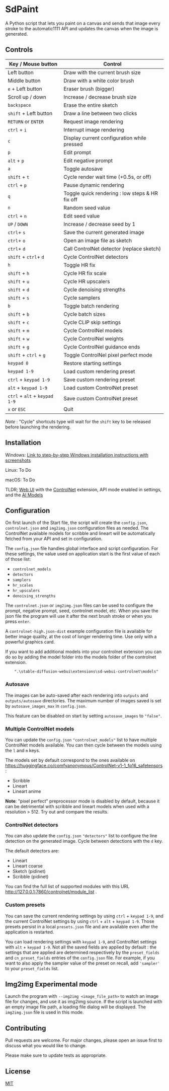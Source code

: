 # SdPaint

A Python script that lets you paint on a canvas and sends that image every stroke to the automatic1111 API and updates
the canvas when the image is generated.

## Controls

| Key / Mouse button            | Control                                         |
|-------------------------------|-------------------------------------------------|
| Left button                   | Draw with the current brush size                |
| Middle button                 | Draw with a white color brush                   |
| `e` + Left button             | Eraser brush (bigger)                           |
| Scroll up / down              | Increase / decrease brush size                  |
| `backspace`                   | Erase the entire sketch                         |
| `shift` + Left button         | Draw a line between two clicks                  |
| `RETURN` or `ENTER`           | Request image rendering                         |
| `ctrl` + `i`                  | Interrupt image rendering                       |
| `c`                           | Display current configuration while pressed     |
| `p`                           | Edit prompt                                     |
| `alt` + `p`                   | Edit negative prompt                            |
| `a`                           | Toggle autosave                                 |
| `shift` + `t`                 | Cycle render wait time (+0.5s, or off)          |
| `ctrl` + `p`                  | Pause dynamic rendering                         |
| `q`                           | Toggle quick rendering : low steps & HR fix off |
| `n`                           | Random seed value                               |
| `ctrl` + `n`                  | Edit seed value                                 |
| `UP` / `DOWN`                 | Increase / decrease seed by 1                   |
| `ctrl`+ `s`                   | Save the current generated image                |
| `ctrl`+ `o`                   | Open an image file as sketch                    |
| `ctrl`+ `d`                   | Call ControlNet detector (replace sketch)       |
| `shift` + `ctrl`+ `d`         | Cycle ControlNet detectors                      |
| `h`                           | Toggle HR fix                                   |
| `shift` + `h`                 | Cycle HR fix scale                              |
| `shift` + `u`                 | Cycle HR upscalers                              |
| `shift` + `d`                 | Cycle denoising strengths                       |
| `shift` + `s`                 | Cycle samplers                                  |
| `b`                           | Toggle batch rendering                          |
| `shift` + `b`                 | Cycle batch sizes                               |
| `shift` + `c`                 | Cycle CLIP skip settings                        |
| `shift` + `m`                 | Cycle ControlNel models                         |
| `shift` + `w`                 | Cycle ControlNel weights                        |
| `shift` + `g`                 | Cycle ControlNel guidance ends                  |
| `shift` + `ctrl` + `g`        | Toggle ControlNel pixel perfect mode            |
| `keypad 0`                    | Restore starting settings                       |
| `keypad 1-9`                  | Load custom rendering preset                    |
| `ctrl` + `keypad 1-9`         | Save custom rendering preset                    |
| `alt` + `keypad 1-9`          | Load custom ControlNet preset                   |
| `ctrl` + `alt` + `keypad 1-9` | Save custom ControlNet preset                   |
| `x` or `ESC`                  | Quit                                            |

_Note_ : "Cycle" shortcuts type will wait for the `shift` key to be released before launching the rendering.

## Installation

Windows: [Link to step-by-step Windows installation instructions with screenshots](INSTALL_Windows.md)

Linux: To Do

macOS: To Do

TLDR; [Web UI](https://github.com/AUTOMATIC1111/stable-diffusion-webui) with
the [ControlNet](https://github.com/Mikubill/sd-webui-controlnet) extension, API mode enabled in settings, and
the [AI Models](https://huggingface.co/lllyasviel/ControlNet-v1-1)

## Configuration

On first launch of the Start file, the script will create the `config.json`, `controlnet.json` and `img2img.json`
configuration files as needed. The ControlNet
available models for scribble and lineart will be automatically fetched from your API and set in configuration.

The `config.json` file handles global interface and script configuration. For these settings, the value used on
application start is the
first value of each of those list:

- `controlnet_models`
- `detectors`
- `samplers`
- `hr_scales`
- `hr_upscalers`
- `denoising_strengths`

The `controlnet.json` or `img2img.json` files can be used to configure the prompt, negative prompt, seed, controlnet
model, etc.
When you save the json file the program will use it after the next brush stroke or when you press `enter`.

A `controlnet-high.json-dist` example configuration file is available for better image quality, at the cost of longer
rendering time.
Use only with a powerful graphics card.

If you want to add additional models into your controlnet extension you can do so by adding the model folder into the
models folder of the controlnet extension.

```
    ".\stable-diffusion-webui\extensions\sd-webui-controlnet\models"
```

### Autosave

The images can be auto-saved after each rendering into `outputs` and `outputs/autosave` directories. The maximum
number of images saved is set by `autosave_images_max` in `config.json`.

This feature can be disabled on start by setting `autosave_images` to `"false"`.

### Multiple ControlNet models

You can update the `config.json` `"controlnet_models"` list to have multiple ControlNet models available. You can then
cycle
between the models using the `l` and `m` keys.

The models set by default correspond to the ones available
on https://huggingface.co/comfyanonymous/ControlNet-v1-1_fp16_safetensors :

- Scribble
- Lineart
- Lineart anime

**Note**: "pixel perfect" preprocessor mode is disabled by default, because it can be detrimental with scribble and
lineart models when used with a resolution > 512. Try out and compare the results.

### ControlNet detectors

You can also update the `config.json` `"detectors"` list to configure the line detection on the generated image. Cycle
between detections
with the `d` key.

The default detectors are:

- Lineart
- Lineart coarse
- Sketch (pidinet)
- Scribble (pidinet)

You can find the full list of supported modules with this URL http://127.0.0.1:7860/controlnet/module_list .

### Custom presets

You can save the current rendering settings by using `ctrl` + `keypad 1-9`, and the current ControlNet settings by using
`ctrl` + `alt` + `keypad 1-9`. Those presets persist in a local `presets.json` file and are available even after the
application
is restarted.

You can load rendering settings with `keypad 1-9`, and ControlNet settings with `alt` + `keypad 1-9`. Not all the saved
fields
are applied by default : the settings that are applied are determined respectively by the `preset_fields`
and `cn_preset_fields` entries of the `config.json` file. For example, if you
want to also apply the sampler value of the preset on recall, add `'sampler'` to your `preset_fields` list.

## Img2img Experimental mode

Launch the program with `--img2img <image_file_path>` to watch an image file for changes, and use it as img2img source.
If the script is launched
with an empty image file path, a loading file dialog will be displayed.
The `img2img.json` file is used in this mode.

## Contributing

Pull requests are welcome. For major changes, please open an issue first
to discuss what you would like to change.

Please make sure to update tests as appropriate.

## License

[MIT](https://choosealicense.com/licenses/mit/)
